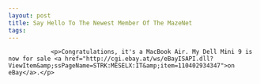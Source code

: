 ```yaml
---
layout: post
title: Say Hello To The Newest Member Of The MazeNet
tags:
---
```



                <p>Congratulations, it's a MacBook Air. My Dell Mini 9 is now for sale <a href="http://cgi.ebay.at/ws/eBayISAPI.dll?ViewItem&amp;ssPageName=STRK:MESELX:IT&amp;item=110402934347">on eBay</a>.</p>
